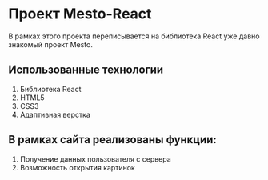 # Проект Mesto-React

В рамках этого проекта переписывается на библиотека React уже давно знакомый проект Mesto.

## Использованные технологии
1. Библиотека React
2. HTML5
3. CSS3
4. Адаптивная верстка

## В рамках сайта реализованы функции:
1. Получение данных пользователя с сервера
2. Возможность открытия картинок
